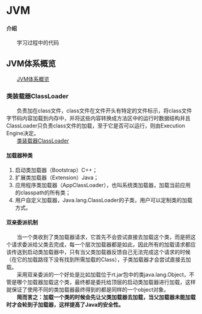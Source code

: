 # JVM

#### 介绍
&emsp;&emsp;学习过程中的代码

## JVM体系概览
  &emsp;&emsp;[JVM体系概览](https://gitee.com/a1031749665/learning_code_warehouse/blob/master/jvm/image/JVM%E4%BD%93%E7%B3%BB%E6%A6%82%E8%A7%88.png)
  
### 类装载器ClassLoader
  &emsp;&emsp;负责加在class文件，class文件在文件开头有特定的文件标示，将class文件字节码内容加载到内存中，并将这些内容转换成方法区中的运行时数据结构并且ClassLoader只负责class文件的加载，至于它是否可以运行，则由Execution Engine决定。  
  &emsp;&emsp;[类装载器ClassLoader](https://gitee.com/a1031749665/learning_code_warehouse/blob/master/jvm/image/ClassLoader.png)
  
  #### 加载器种类
  1. 启动类加载器（Bootstrap）C++；
  2. 扩展类加载器（Extension）Java；
  3. 应用程序类加载器（AppClassLoader），也叫系统类加载器，加载当前应用的classpath的所有类；
  4. 用户自定义加载器，Java.lang.ClassLoader的子类，用户可以定制类的加载方式。
  
  #### 双亲委派机制
  &emsp;&emsp;当一个类收到了类加载器请求，它首先不会尝试直接去加载这个类，而是把这个请求委派给父类去完成，每一个层次加载器都是如此，因此所有的加载请求都应该传送到启动类加载器中，只有当父类加载器反馈自己无法完成这个请求的时候（在它的加载路径下没有找到所需加载的Class），子类加载器才会尝试直接去加载。  
  &emsp;&emsp;采用双亲委派的一个好处是比如加载位于rt.jar包中的类java.lang.Object，不管是哪个加载器加载这个类，最终都是委托给顶层的启动类加载器进行加载，这样就保证了使用不同的类加载器最终得到的都是同样的一个object对象。  
  &emsp;&emsp;**简而言之：加载一个类的时候会先让父类加载器去加载，当父加载器未能加载时才会轮到子加载器，这样提高了Java的安全性。**